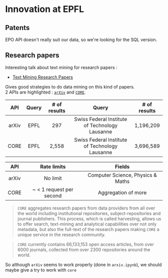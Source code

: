 # Innovation at EPFL 



## Patents

EPO API doesn't really suit our data, so we're looking for the SQL version.

## Research papers

Interesting talk about text mining for research papers : 

- [Text Mining Research Papers](http://www.uksg.org/sites/uksg.org/files/Text-Mining-Research-Papers.pptx.pdf)

Gives good strategies to do data mining on this kind of papers.  
2 APIs are highlighted : [`arXiv`](https://arxiv.org/help/bulk_data) and [`CORE`](https://core.ac.uk/).  

|API|Query|# of results|Query|# of results|
|:-:|:-:|:-:|:-:|:-:|
|arXiv|EPFL|297|Swiss Federal Institute of Technology Lausanne|1,196,209
|CORE|EPFL| 2,558|Swiss Federal Institute of Technology Lausanne| 3,696,589

|API|Rate limits|Fields|
|:-:|:-:|:-:|
|arXiv|No limit|Computer Science, Physics & Maths
|CORE|~ < 1 request per second| Aggregation of more

> `CORE` aggregates research papers from data providers from all over the world including institutional repositories, subject-repositories and journal publishers. This process, which is called harvesting, allows us to offer search, text-mining and analytical capabilities over not only metadata, but also the full-text of the research papers making `CORE` a unique service in the research community.

> `CORE` currently contains 66,133,153 open access articles, from over 6000 journals, collected from over 2300 repositories around the world.

So although `arXiv` seems to work properly (done in `arxiv.ipynb`), we should maybe give a try to work with `core` 
